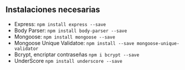 ## Instalaciones necesarias
- Express: `npm install express --save`
- Body Parser: `npm install body-parser --save`
- Mongoose: `npm install mongoose --save`
- Mongoose Unique Validatoe: `npm install --save mongoose-unique-validator`
- Bcrypt, encriptar contraseñas `npm i bcrypt --save`
- UnderScore `npm install underscore --save`